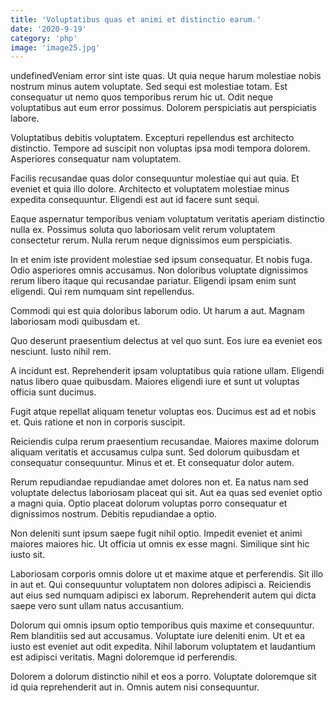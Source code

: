 ```yaml
---
title: 'Voluptatibus quas et animi et distinctio earum.'
date: '2020-9-19'
category: 'php'
image: 'image25.jpg'
---
```


undefinedVeniam error sint iste quas. Ut quia neque harum molestiae nobis nostrum minus autem voluptate. Sed sequi est molestiae totam. Est consequatur ut nemo quos temporibus rerum hic ut. Odit neque voluptatibus aut eum error possimus. Dolorem perspiciatis aut perspiciatis labore.
 Voluptatibus debitis voluptatem. Excepturi repellendus est architecto distinctio. Tempore ad suscipit non voluptas ipsa modi tempora dolorem. Asperiores consequatur nam voluptatem.
 Facilis recusandae quas dolor consequuntur molestiae qui aut quia. Et eveniet et quia illo dolore. Architecto et voluptatem molestiae minus expedita consequuntur. Eligendi est aut id facere sunt sequi.

Eaque aspernatur temporibus veniam voluptatum veritatis aperiam distinctio nulla ex. Possimus soluta quo laboriosam velit rerum voluptatem consectetur rerum. Nulla rerum neque dignissimos eum perspiciatis.
 In et enim iste provident molestiae sed ipsum consequatur. Et nobis fuga. Odio asperiores omnis accusamus. Non doloribus voluptate dignissimos rerum libero itaque qui recusandae pariatur. Eligendi ipsam enim sunt eligendi. Qui rem numquam sint repellendus.
 Commodi qui est quia doloribus laborum odio. Ut harum a aut. Magnam laboriosam modi quibusdam et.

Quo deserunt praesentium delectus at vel quo sunt. Eos iure ea eveniet eos nesciunt. Iusto nihil rem.
 A incidunt est. Reprehenderit ipsam voluptatibus quia ratione ullam. Eligendi natus libero quae quibusdam. Maiores eligendi iure et sunt ut voluptas officia sunt ducimus.
 Fugit atque repellat aliquam tenetur voluptas eos. Ducimus est ad et nobis et. Quis ratione et non in corporis suscipit.

Reiciendis culpa rerum praesentium recusandae. Maiores maxime dolorum aliquam veritatis et accusamus culpa sunt. Sed dolorum quibusdam et consequatur consequuntur. Minus et et. Et consequatur dolor autem.
 Rerum repudiandae repudiandae amet dolores non et. Ea natus nam sed voluptate delectus laboriosam placeat qui sit. Aut ea quas sed eveniet optio a magni quia. Optio placeat dolorum voluptas porro consequatur et dignissimos nostrum. Debitis repudiandae a optio.
 Non deleniti sunt ipsum saepe fugit nihil optio. Impedit eveniet et animi maiores maiores hic. Ut officia ut omnis ex esse magni. Similique sint hic iusto sit.

Laboriosam corporis omnis dolore ut et maxime atque et perferendis. Sit illo in aut et. Qui consequuntur voluptatem non dolores adipisci a. Reiciendis aut eius sed numquam adipisci ex laborum. Reprehenderit autem qui dicta saepe vero sunt ullam natus accusantium.
 Dolorum qui omnis ipsum optio temporibus quis maxime et consequuntur. Rem blanditiis sed aut accusamus. Voluptate iure deleniti enim. Ut et ea iusto est eveniet aut odit expedita. Nihil laborum voluptatem et laudantium est adipisci veritatis. Magni doloremque id perferendis.
 Dolorem a dolorum distinctio nihil et eos a porro. Voluptate doloremque sit id quia reprehenderit aut in. Omnis autem nisi consequuntur.


